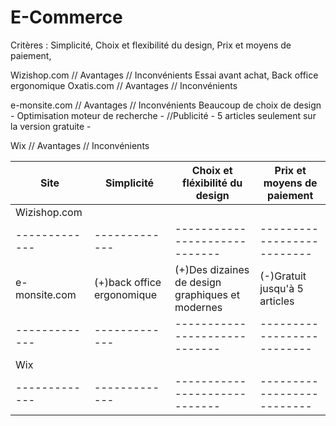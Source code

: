 # E-Commerce

Critères : Simplicité, Choix et flexibilité du design, Prix et moyens de paiement, 

Wizishop.com // Avantages // Inconvénients
Essai avant achat, Back office ergonomique
Oxatis.com // Avantages // Inconvénients

e-monsite.com // Avantages // Inconvénients
Beaucoup de choix de design - Optimisation moteur de recherche - //Publicité - 5 articles seulement sur la version gratuite -

Wix // Avantages // Inconvénients

| Site          | Simplicité    | Choix et fléxibilité du design| Prix et moyens de paiement |
| ------------- | ------------- | ----------------------------- | -------------------------- |
| Wizishop.com  |               |                               |                            |
| ------------- | ------------- | ----------------------------- | -------------------------- |
| e-monsite.com |(+)back office ergonomique|(+)Des dizaines de design graphiques et modernes|(-)Gratuit jusqu'à 5 articles|
| ------------- | ------------- | ----------------------------- | -------------------------- |
| Wix           |
| ------------- | ------------- | ----------------------------- | -------------------------- |

